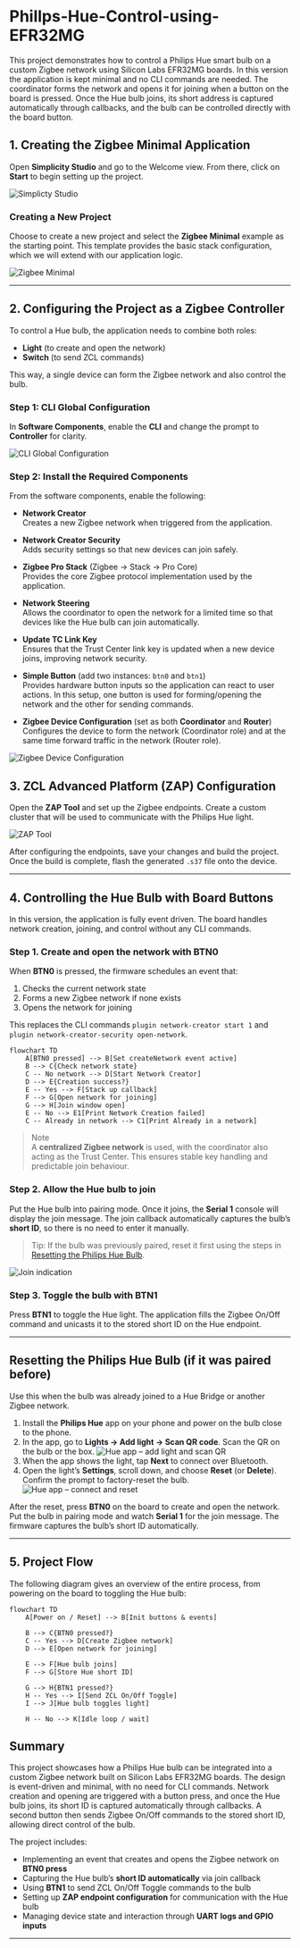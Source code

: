 # Phillps-Hue-Control-using-EFR32MG
This project demonstrates how to control a Philips Hue smart bulb on a custom Zigbee network using Silicon Labs EFR32MG boards. In this version the application is kept minimal and no CLI commands are needed. The coordinator forms the network and opens it for joining when a button on the board is pressed. Once the Hue bulb joins, its short address is captured automatically through callbacks, and the bulb can be controlled directly with the board button.

## 1. Creating the Zigbee Minimal Application

Open **Simplicity Studio** and go to the Welcome view. From there, click on **Start** to begin setting up the project.

![Simplicty Studio](Documents/hue-1.png)

### Creating a New Project  

Choose to create a new project and select the **Zigbee Minimal** example as the starting point. This template provides the basic stack configuration, which we will extend with our application logic.  

![Zigbee Minimal](Documents/hue-2.png)


---

## 2. Configuring the Project as a Zigbee Controller  

To control a Hue bulb, the application needs to combine both roles:  
- **Light** (to create and open the network)  
- **Switch** (to send ZCL commands)  

This way, a single device can form the Zigbee network and also control the bulb.
### Step 1: CLI Global Configuration  

In **Software Components**, enable the **CLI** and change the prompt to **Controller** for clarity.  

![CLI Global Configuration](Documents/hue-3.png)  

### Step 2: Install the Required Components  

From the software components, enable the following:  

- **Network Creator**  
  Creates a new Zigbee network when triggered from the application.  

- **Network Creator Security**  
  Adds security settings so that new devices can join safely.  

- **Zigbee Pro Stack** (Zigbee → Stack → Pro Core)  
  Provides the core Zigbee protocol implementation used by the application.  

- **Network Steering**  
  Allows the coordinator to open the network for a limited time so that devices like the Hue bulb can join automatically.  

- **Update TC Link Key**  
  Ensures that the Trust Center link key is updated when a new device joins, improving network security.  

- **Simple Button** (add two instances: `btn0` and `btn1`)  
  Provides hardware button inputs so the application can react to user actions. In this setup, one button is used for forming/opening the network and the other for sending commands.  

- **Zigbee Device Configuration** (set as both **Coordinator** and **Router**)  
  Configures the device to form the network (Coordinator role) and at the same time forward traffic in the network (Router role).  

![Zigbee Device Configuration](Documents/hue-4.png)  

## 3. ZCL Advanced Platform (ZAP) Configuration  

Open the **ZAP Tool** and set up the Zigbee endpoints. Create a custom cluster that will be used to communicate with the Philips Hue light.  

![ZAP Tool](Documents/hue-5.png)

After configuring the endpoints, save your changes and build the project. Once the build is complete, flash the generated `.s37` file onto the device.  

---
## 4. Controlling the Hue Bulb with Board Buttons  

In this version, the application is fully event driven. The board handles network creation, joining, and control without any CLI commands.  

### Step 1. Create and open the network with BTN0  

When **BTN0** is pressed, the firmware schedules an event that:  
1. Checks the current network state  
2. Forms a new Zigbee network if none exists  
3. Opens the network for joining  

This replaces the CLI commands `plugin network-creator start 1` and `plugin network-creator-security open-network`.  

```mermaid
flowchart TD
    A[BTN0 pressed] --> B[Set createNetwork event active]
    B --> C{Check network state}
    C -- No network --> D[Start Network Creator]
    D --> E{Creation success?}
    E -- Yes --> F[Stack up callback]
    F --> G[Open network for joining]
    G --> H[Join window open]
    E -- No --> E1[Print Network Creation failed]
    C -- Already in network --> C1[Print Already in a network]

````  

> Note  
> A **centralized Zigbee network** is used, with the coordinator also acting as the Trust Center. This ensures stable key handling and predictable join behaviour.  

### Step 2. Allow the Hue bulb to join  

Put the Hue bulb into pairing mode. Once it joins, the **Serial 1** console will display the join message. The join callback automatically captures the bulb’s **short ID**, so there is no need to enter it manually.  

> Tip: If the bulb was previously paired, reset it first using the steps in [Resetting the Philips Hue Bulb](#resetting-the-philips-hue-bulb-if-it-was-paired-before).


![Join indication](Documents/hue-6.png)  

### Step 3. Toggle the bulb with BTN1  

Press **BTN1** to toggle the Hue light. The application fills the Zigbee On/Off command and unicasts it to the stored short ID on the Hue endpoint.  



---

## Resetting the Philips Hue Bulb (if it was paired before)

Use this when the bulb was already joined to a Hue Bridge or another Zigbee network.

1. Install the **Philips Hue** app on your phone and power on the bulb close to the phone.
2. In the app, go to **Lights → Add light → Scan QR code**. Scan the QR on the bulb or the box.
   ![Hue app – add light and scan QR](Documents/20250802_225140-COLLAGE.jpg)
3. When the app shows the light, tap **Next** to connect over Bluetooth.
4. Open the light’s **Settings**, scroll down, and choose **Reset** (or **Delete**). Confirm the prompt to factory-reset the bulb.
   ![Hue app – connect and reset](Documents/20250802_225252-COLLAGE.jpg)

After the reset, press **BTN0** on the board to create and open the network. Put the bulb in pairing mode and watch **Serial 1** for the join message. The firmware captures the bulb’s short ID automatically.

---
## 5. Project Flow  

The following diagram gives an overview of the entire process, from powering on the board to toggling the Hue bulb:  

```mermaid
flowchart TD
    A[Power on / Reset] --> B[Init buttons & events]

    B --> C{BTN0 pressed?}
    C -- Yes --> D[Create Zigbee network]
    D --> E[Open network for joining]

    E --> F[Hue bulb joins]
    F --> G[Store Hue short ID]

    G --> H{BTN1 pressed?}
    H -- Yes --> I[Send ZCL On/Off Toggle]
    I --> J[Hue bulb toggles light]

    H -- No --> K[Idle loop / wait]

````

## Summary  

This project showcases how a Philips Hue bulb can be integrated into a custom Zigbee network built on Silicon Labs EFR32MG boards. The design is event-driven and minimal, with no need for CLI commands. Network creation and opening are triggered with a button press, and once the Hue bulb joins, its short ID is captured automatically through callbacks. A second button then sends Zigbee On/Off commands to the stored short ID, allowing direct control of the bulb.  

The project includes:  
- Implementing an event that creates and opens the Zigbee network on **BTN0 press**  
- Capturing the Hue bulb’s **short ID automatically** via join callback  
- Using **BTN1** to send ZCL On/Off Toggle commands to the bulb  
- Setting up **ZAP endpoint configuration** for communication with the Hue bulb  
- Managing device state and interaction through **UART logs and GPIO inputs**  


---
